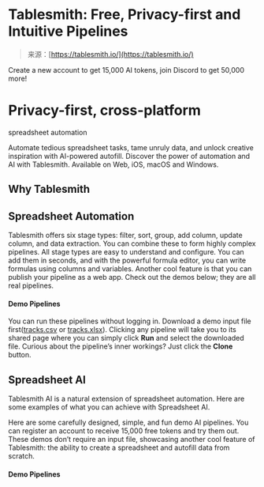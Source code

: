 <!--yml
category: 未分类
date: 2024-05-27 15:20:10
-->

# Tablesmith: Free, Privacy-first and Intuitive Pipelines

> 来源：[https://tablesmith.io/](https://tablesmith.io/)

Create a new account to get 15,000 AI tokens, join Discord to get 50,000 more!

# Privacy-first, cross-platform 
spreadsheet automation

Automate tedious spreadsheet tasks, tame unruly data, and unlock creative inspiration with AI-powered autofill. Discover the power of automation and AI with Tablesmith. Available on Web, iOS, macOS and Windows.

## Why Tablesmith

## Spreadsheet Automation

Tablesmith offers six stage types: filter, sort, group, add column, update column, and data extraction. You can combine these to form highly complex pipelines. All stage types are easy to understand and configure. You can add them in seconds, and with the powerful formula editor, you can write formulas using columns and variables. Another cool feature is that you can publish your pipeline as a web app. Check out the demos below; they are all real pipelines.

#### Demo Pipelines

You can run these pipelines without logging in. Download a demo input file first([tracks.csv](https://tablesmith.io/app/assets/assets/tracks.csv) or [tracks.xlsx](https://tablesmith.io/app/assets/assets/tracks.xlsx)). Clicking any pipeline will take you to its shared page where you can simply click **Run** and select the downloaded file. Curious about the pipeline’s inner workings? Just click the **Clone** button.

## Spreadsheet AI

Tablesmith AI is a natural extension of spreadsheet automation. Here are some examples of what you can achieve with Spreadsheet AI.

Here are some carefully designed, simple, and fun demo AI pipelines. You can register an account to receive 15,000 free tokens and try them out. These demos don’t require an input file, showcasing another cool feature of Tablesmith: the ability to create a spreadsheet and autofill data from scratch.

#### Demo Pipelines